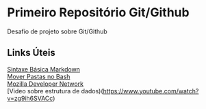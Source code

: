 # Primeiro Repositório Git/Github
Desafio de projeto sobre Git/Github

## Links Úteis 
[Sintaxe Básica Markdown](https://www.markdownguide.org/basic-syntax/)\
[Mover Pastas no Bash](https://linuxize.com/post/how-to-move-files-in-linux-with-mv-command/)\
[Mozilla Developer Network](https://developer.mozilla.org/en-US/)\
[Video sobre estrutura de dados)(https://www.youtube.com/watch?v=zg9ih6SVACc)
